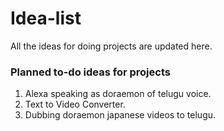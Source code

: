 # Idea-list
All the ideas for doing projects are updated here.

### Planned to-do ideas for projects
1. Alexa speaking as doraemon of telugu voice.
2. Text to Video Converter.
3. Dubbing doraemon japanese videos to telugu.

